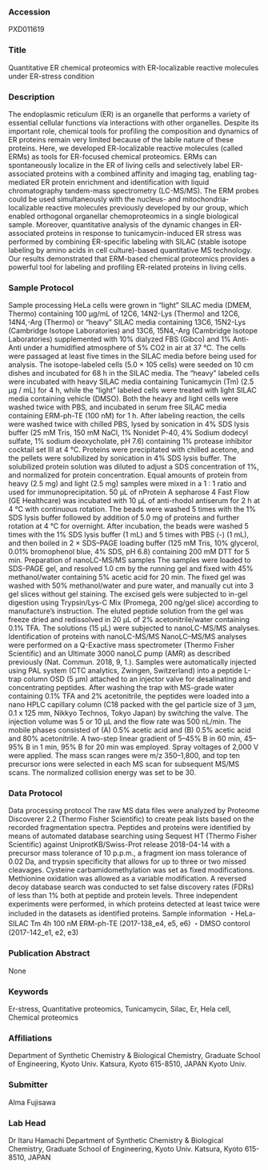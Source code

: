 ### Accession
PXD011619

### Title
Quantitative ER chemical proteomics with ER-localizable reactive molecules under ER-stress condition

### Description
The endoplasmic reticulum (ER) is an organelle that performs a variety of essential cellular functions via interactions with other organelles. Despite its important role, chemical tools for profiling the composition and dynamics of ER proteins remain very limited because of the labile nature of these proteins. Here, we developed ER-localizable reactive molecules (called ERMs) as tools for ER-focused chemical proteomics. ERMs can spontaneously localize in the ER of living cells and selectively label ER-associated proteins with a combined affinity and imaging tag, enabling tag-mediated ER protein enrichment and identification with liquid chromatography tandem-mass spectrometry (LC-MS/MS). The ERM probes could be used simultaneously with the nucleus- and mitochondria-localizable reactive molecules previously developed by our group, which enabled orthogonal organellar chemoproteomics in a single biological sample. Moreover, quantitative analysis of the dynamic changes in ER-associated proteins in response to tunicamycin-induced ER stress was performed by combining ER-specific labeling with SILAC (stable isotope labeling by amino acids in cell culture)-based quantitative MS technology. Our results demonstrated that ERM-based chemical proteomics provides a powerful tool for labeling and profiling ER-related proteins in living cells.

### Sample Protocol
Sample processing HeLa cells were grown in “light” SILAC media (DMEM, Thermo) containing 100 µg/mL of 12C6, 14N2-Lys (Thermo) and 12C6, 14N4,-Arg (Thermo) or “heavy” SILAC media containing 13C6, 15N2-Lys (Cambridge Isotope Laboratories) and 13C6, 15N4,-Arg (Cambridge Isotope Laboratories) supplemented with 10% dialyzed FBS (Gibco) and 1% Anti-Anti under a humidified atmosphere of 5% CO2 in air at 37 °C. The cells were passaged at least five times in the SILAC media before being used for analysis. The isotope-labeled cells (5.0 × 105 cells) were seeded on 10 cm dishes and incubated for 68 h in the SILAC media. The “heavy” labeled cells were incubated with heavy SILAC media containing Tunicamycin (Tm) (2.5 µg / mL) for 4 h, while the “light” labeled cells were treated with light SILAC media containing vehicle (DMSO). Both the heavy and light cells were washed twice with PBS, and incubated in serum free SILAC media containing ERM-ph-TE (100 nM) for 1 h. After labeling reaction, the cells were washed twice with chilled PBS, lysed by sonication in 4% SDS lysis buffer (25 mM Tris, 150 mM NaCl, 1% Nonidet P-40, 4% Sodium dodecyl sulfate, 1% sodium deoxycholate, pH 7.6) containing 1% protease inhibitor cocktail set III at 4 °C. Proteins were precipitated with chilled acetone, and the pellets were solubilized by sonication in 4% SDS lysis buffer. The solubilized protein solution was diluted to adjust a SDS concentration of 1%, and normalized for protein concentration. Equal amounts of protein from heavy (2.5 mg) and light (2.5 mg) samples were mixed in a 1 : 1 ratio and used for immunoprecipitation. 50 µL of nProtein A sepharose 4 Fast Flow (GE Healthcare) was incubated with 10 µL of anti-rhodol antiserum for 2 h at 4 °C with continuous rotation. The beads were washed 5 times with the 1% SDS lysis buffer followed by addition of 5.0 mg of proteins and further rotation at 4 °C for overnight. After incubation, the beads were washed 5 times with the 1% SDS lysis buffer (1 mL) and 5 times with PBS (-) (1 mL), and then boiled in 2 × SDS–PAGE loading buffer (125 mM Tris, 10% glycerol, 0.01% bromophenol blue, 4% SDS, pH 6.8) containing 200 mM DTT for 5 min.  Preparation of nanoLC-MS/MS samples The samples were loaded to SDS-PAGE gel, and resolved 1.0 cm by the running gel and fixed with 45% methanol/water containing 5% acetic acid for 20 min. The fixed gel was washed with 50% methanol/water and pure water, and manually cut into 3 gel slices without gel staining. The excised gels were subjected to in-gel digestion using Trypsin/Lys-C Mix (Promega, 200 ng/gel slice) according to manufacture’s instruction. The eluted peptide solution from the gel was freeze dried and redissolved in 20 µL of 2% acetonitrile/water containing 0.1% TFA. The solutions (15 µL) were subjected to nanoLC-MS/MS analyses.   Identification of proteins with nanoLC-MS/MS NanoLC–MS/MS analyses were performed on a Q-Exactive mass spectrometer (Thermo Fisher Scientific) and an Ultimate 3000 nanoLC pump (AMR) as described previously (Nat. Commun. 2018, 9, 1.). Samples were automatically injected using PAL system (CTC analytics, Zwingen, Switzerland) into a peptide L-trap column OSD (5 µm) attached to an injector valve for desalinating and concentrating peptides. After washing the trap with MS-grade water containing 0.1% TFA and 2% acetonitrile, the peptides were loaded into a nano HPLC capillary column (C18 packed with the gel particle size of 3 µm, 0.1 x 125 mm, Nikkyo Technos, Tokyo Japan) by switching the valve. The injection volume was 5 or 10 μL and the flow rate was 500 nL/min. The mobile phases consisted of (A) 0.5% acetic acid and (B) 0.5% acetic acid and 80% acetonitrile. A two-step linear gradient of 5–45% B in 60 min, 45–95% B in 1 min, 95% B for 20 min was employed. Spray voltages of 2,000 V were applied. The mass scan ranges were m/z 350–1,800, and top ten precursor ions were selected in each MS scan for subsequent MS/MS scans. The normalized collision energy was set to be 30.

### Data Protocol
Data processing protocol The raw MS data files were analyzed by Proteome Discoverer 2.2 (Thermo Fisher Scientific) to create peak lists based on the recorded fragmentation spectra. Peptides and proteins were identified by means of automated database searching using Sequest HT (Thermo Fisher Scientific) against UniprotKB/Swiss-Prot release 2018-04-14 with a precursor mass tolerance of 10 p.p.m., a fragment ion mass tolerance of 0.02 Da, and trypsin specificity that allows for up to three or two missed cleavages. Cysteine carbamidomethylation was set as fixed modifications. Methionine oxidation was allowed as a variable modification. A reversed decoy database search was conducted to set false discovery rates (FDRs) of less than 1% both at peptide and protein levels. Three independent experiments were performed, in which proteins detected at least twice were included in the datasets as identified proteins.   Sample information ・HeLa-SILAC Tm 4h 100 nM ERM-ph-TE (2017-138_e4, e5, e6) ・DMSO contorol (2017-142_e1, e2, e3)

### Publication Abstract
None

### Keywords
Er-stress, Quantitative proteomics, Tunicamycin, Silac, Er, Hela cell, Chemical proteomics

### Affiliations
Department of Synthetic Chemistry & Biological Chemistry, Graduate School of Engineering, Kyoto Univ. Katsura, Kyoto 615-8510, JAPAN
Kyoto Univ.

### Submitter
Alma Fujisawa

### Lab Head
Dr Itaru Hamachi
Department of Synthetic Chemistry & Biological Chemistry, Graduate School of Engineering, Kyoto Univ. Katsura, Kyoto 615-8510, JAPAN


